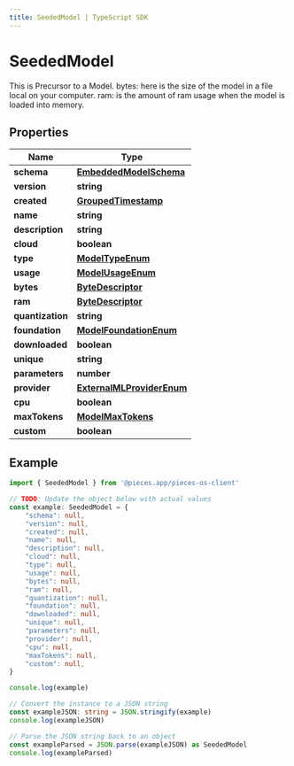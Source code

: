 ```yaml
---
title: SeededModel | TypeScript SDK
---
```



# SeededModel

This is Precursor to a Model.  bytes: here is the size of the model in a file local on your computer. ram: is the amount of ram usage when the model is loaded into memory.

## Properties

Name | Type
------------ | -------------
**schema** | [**EmbeddedModelSchema**](EmbeddedModelSchema)
**version** | **string**
**created** | [**GroupedTimestamp**](GroupedTimestamp)
**name** | **string**
**description** | **string**
**cloud** | **boolean**
**type** | [**ModelTypeEnum**](ModelTypeEnum)
**usage** | [**ModelUsageEnum**](ModelUsageEnum)
**bytes** | [**ByteDescriptor**](ByteDescriptor)
**ram** | [**ByteDescriptor**](ByteDescriptor)
**quantization** | **string**
**foundation** | [**ModelFoundationEnum**](ModelFoundationEnum)
**downloaded** | **boolean**
**unique** | **string**
**parameters** | **number**
**provider** | [**ExternalMLProviderEnum**](ExternalMLProviderEnum)
**cpu** | **boolean**
**maxTokens** | [**ModelMaxTokens**](ModelMaxTokens)
**custom** | **boolean**

## Example

```typescript
import { SeededModel } from '@pieces.app/pieces-os-client'

// TODO: Update the object below with actual values
const example: SeededModel = {
    "schema": null,
    "version": null,
    "created": null,
    "name": null,
    "description": null,
    "cloud": null,
    "type": null,
    "usage": null,
    "bytes": null,
    "ram": null,
    "quantization": null,
    "foundation": null,
    "downloaded": null,
    "unique": null,
    "parameters": null,
    "provider": null,
    "cpu": null,
    "maxTokens": null,
    "custom": null,
}

console.log(example)

// Convert the instance to a JSON string
const exampleJSON: string = JSON.stringify(example)
console.log(exampleJSON)

// Parse the JSON string back to an object
const exampleParsed = JSON.parse(exampleJSON) as SeededModel
console.log(exampleParsed)
```



